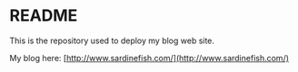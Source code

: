 # README

This is the repository used to deploy my blog web site. 

My blog here: [http://www.sardinefish.com/](http://www.sardinefish.com/)